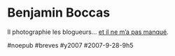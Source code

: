# Benjamin Boccas

Il photographie les blogueurs... [et il ne m’a pas manqué](http://phlog.benjaminboccas.com/?p=146).

#noepub #breves #y2007 #2007-9-28-9h5
